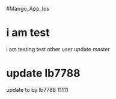 #Mango_App_Ios
# i am test
i am testing
test other user
update master
# update lb7788
update to  by lb7788
11111
